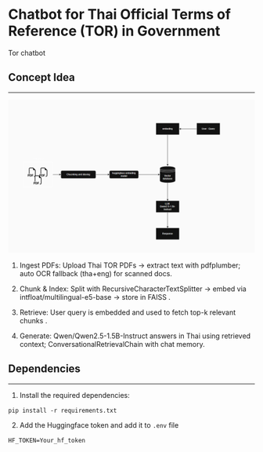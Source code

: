 # Chatbot for Thai Official Terms of Reference (TOR) in Government
 Tor chatbot

## Concept Idea 
----------------------------
![Tor chatbot Diagram](./docs/tor_chatbot.png)
1. Ingest PDFs: Upload Thai TOR PDFs -> extract text with pdfplumber; auto OCR fallback (tha+eng) for scanned docs.

2. Chunk & Index: Split with RecursiveCharacterTextSplitter -> embed via intfloat/multilingual-e5-base -> store in FAISS .

3. Retrieve: User query is embedded and used to fetch top-k relevant chunks .

4. Generate: Qwen/Qwen2.5-1.5B-Instruct  answers in Thai using retrieved context; ConversationalRetrievalChain with chat memory.

## Dependencies 
----------------------------
1. Install the required dependencies:
```
pip install -r requirements.txt
```
2. Add the Huggingface token and add it to `.env` file 
```
HF_TOKEN=Your_hf_token
```
